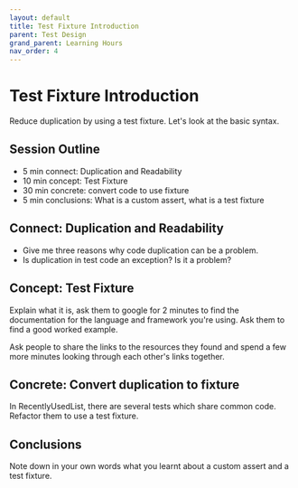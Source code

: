 ```yaml
---
layout: default
title: Test Fixture Introduction
parent: Test Design
grand_parent: Learning Hours
nav_order: 4
---
```


# Test Fixture Introduction

Reduce duplication by using a test fixture. Let's look at the basic syntax.

## Session Outline

* 5 min connect: Duplication and Readability
* 10 min concept: Test Fixture 
* 30 min concrete: convert code to use fixture
* 5 min conclusions: What is a custom assert, what is a test fixture

## Connect: Duplication and Readability
- Give me three reasons why code duplication can be a problem. 
- Is duplication in test code an exception? Is it a problem?

## Concept: Test Fixture
Explain what it is, ask them to google for 2 minutes to find the documentation for the language and framework you're using. Ask them to find a good worked example.

Ask people to share the links to the resources they found and spend a few more minutes looking through each other's links together.

## Concrete: Convert duplication to fixture

In RecentlyUsedList, there are several tests which share common code. Refactor them to use a test fixture.

## Conclusions
Note down in your own words what you learnt about a custom assert and a test fixture.
